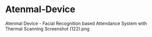 # Atenmal-Device
Atenmal Device - Facial Recognition based Attendance System with Thermal Scanning 
Screenshot (122).png
